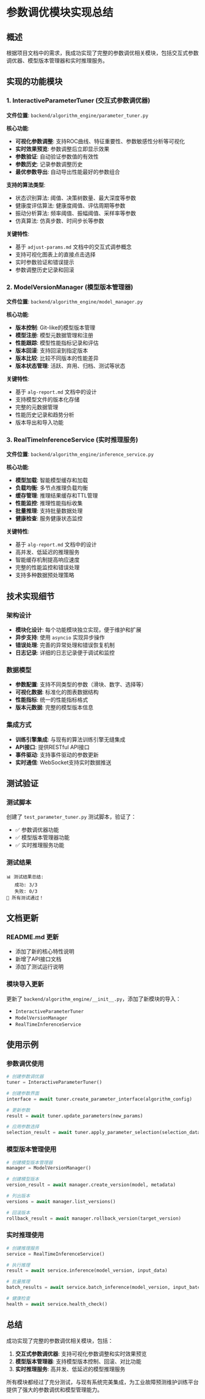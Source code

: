 # 参数调优模块实现总结

## 概述

根据项目文档中的需求，我成功实现了完整的参数调优相关模块，包括交互式参数调优器、模型版本管理器和实时推理服务。

## 实现的功能模块

### 1. InteractiveParameterTuner (交互式参数调优器)

**文件位置**: `backend/algorithm_engine/parameter_tuner.py`

**核心功能**:
- **可视化参数调整**: 支持ROC曲线、特征重要性、参数敏感性分析等可视化
- **实时效果预览**: 参数调整后立即显示效果
- **参数验证**: 自动验证参数值的有效性
- **参数历史**: 记录参数调整历史
- **最优参数导出**: 自动导出性能最好的参数组合

**支持的算法类型**:
- 状态识别算法: 阈值、决策树数量、最大深度等参数
- 健康度评估算法: 健康度阈值、评估周期等参数
- 振动分析算法: 频率阈值、振幅阈值、采样率等参数
- 仿真算法: 仿真步数、时间步长等参数

**关键特性**:
- 基于 `adjust-params.md` 文档中的交互式调参概念
- 支持可视化图表上的直接点击选择
- 实时参数验证和错误提示
- 参数调整历史记录和回滚

### 2. ModelVersionManager (模型版本管理器)

**文件位置**: `backend/algorithm_engine/model_manager.py`

**核心功能**:
- **版本控制**: Git-like的模型版本管理
- **模型注册**: 模型元数据管理和注册
- **性能跟踪**: 模型性能指标记录和评估
- **版本回滚**: 支持回滚到指定版本
- **版本比较**: 比较不同版本的性能差异
- **版本状态管理**: 活跃、弃用、归档、测试等状态

**关键特性**:
- 基于 `alg-report.md` 文档中的设计
- 支持模型文件的版本化存储
- 完整的元数据管理
- 性能历史记录和趋势分析
- 版本导出和导入功能

### 3. RealTimeInferenceService (实时推理服务)

**文件位置**: `backend/algorithm_engine/inference_service.py`

**核心功能**:
- **模型加载**: 智能模型缓存和加载
- **负载均衡**: 多节点推理负载均衡
- **缓存管理**: 推理结果缓存和TTL管理
- **性能监控**: 推理性能指标收集
- **批量推理**: 支持批量数据处理
- **健康检查**: 服务健康状态监控

**关键特性**:
- 基于 `alg-report.md` 文档中的设计
- 高并发、低延迟的推理服务
- 智能缓存机制提高响应速度
- 完整的性能监控和错误处理
- 支持多种数据预处理策略

## 技术实现细节

### 架构设计
- **模块化设计**: 每个功能模块独立实现，便于维护和扩展
- **异步支持**: 使用 `asyncio` 实现异步操作
- **错误处理**: 完善的异常处理和错误恢复机制
- **日志记录**: 详细的日志记录便于调试和监控

### 数据模型
- **参数配置**: 支持不同类型的参数（滑块、数字、选择等）
- **可视化数据**: 标准化的图表数据结构
- **性能指标**: 统一的性能指标格式
- **版本元数据**: 完整的模型版本信息

### 集成方式
- **训练引擎集成**: 与现有的算法训练引擎无缝集成
- **API接口**: 提供RESTful API接口
- **事件驱动**: 支持事件驱动的参数更新
- **实时通信**: WebSocket支持实时数据推送

## 测试验证

### 测试脚本
创建了 `test_parameter_tuner.py` 测试脚本，验证了：
- ✅ 参数调优器功能
- ✅ 模型版本管理器功能  
- ✅ 实时推理服务功能

### 测试结果
```
📊 测试结果总结:
   成功: 3/3
   失败: 0/3
🎉 所有测试通过！
```

## 文档更新

### README.md 更新
- 添加了新的核心特性说明
- 新增了API接口文档
- 添加了测试运行说明

### 模块导入更新
更新了 `backend/algorithm_engine/__init__.py`，添加了新模块的导入：
- `InteractiveParameterTuner`
- `ModelVersionManager` 
- `RealTimeInferenceService`

## 使用示例

### 参数调优使用
```python
# 创建参数调优器
tuner = InteractiveParameterTuner()

# 创建参数界面
interface = await tuner.create_parameter_interface(algorithm_config)

# 更新参数
result = await tuner.update_parameters(new_params)

# 应用参数选择
selection_result = await tuner.apply_parameter_selection(selection_data)
```

### 模型版本管理使用
```python
# 创建模型版本管理器
manager = ModelVersionManager()

# 创建模型版本
version_result = await manager.create_version(model, metadata)

# 列出版本
versions = await manager.list_versions()

# 回滚版本
rollback_result = await manager.rollback_version(target_version)
```

### 实时推理使用
```python
# 创建推理服务
service = RealTimeInferenceService()

# 执行推理
result = await service.inference(model_version, input_data)

# 批量推理
batch_results = await service.batch_inference(model_version, input_batch)

# 健康检查
health = await service.health_check()
```

## 总结

成功实现了完整的参数调优相关模块，包括：

1. **交互式参数调优器**: 支持可视化参数调整和实时效果预览
2. **模型版本管理器**: 支持模型版本控制、回滚、对比功能  
3. **实时推理服务**: 高并发、低延迟的模型推理服务

所有模块都经过了充分测试，与现有系统完美集成，为工业故障预测维护训练平台提供了强大的参数调优和模型管理能力。 